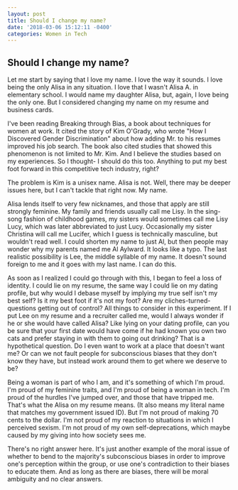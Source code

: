 ```yaml
---
layout: post
title: Should I change my name?
date: '2018-03-06 15:12:11 -0400'
categories: Women in Tech
---
```


## Should I change my name?

Let me start by saying that I love my name. I love the way it sounds. I love being the only Alisa in any situation. I love that I wasn't Alisa A. in elementary school. I would name my daughter Alisa, but, again, I love being the only one. But I considered changing my name on my resume and business cards. 

I've been reading Breaking through Bias, a book about techniques for women at work. It cited the story of Kim O'Grady, who wrote "How I Discovered Gender Discrimination" about how adding Mr. to his resumes improved his job search. The book also cited studies that showed this phenomenon is not limited to Mr. Kim. And I believe the studies based on my experiences. So I thought- I should do this too. Anything to  put my best foot forward in this competitive tech industry, right? 

The problem is Kim is a unisex name. Alisa is not. Well, there may be deeper issues here, but I can't tackle that right now. My name.

Alisa lends itself to very few nicknames, and those that apply are still strongly feminine. My family and friends usually call me Lisy. In the sing-song fashion of childhood games, my sisters would sometimes call me Lisy Lucy, which was later abbreviated to just Lucy. Occasionally my sister Christina will call me Lucifer, which I guess is technically masculine, but wouldn't read well. I could shorten my name to just Al, but then people may wonder why my parents named me Al Aylward. It looks like a typo. The last realistic possibility is Lee, the middle syllable of my name. It doesn't sound foreign to me and it goes with my last name. I can do this.

As soon as I realized I could go through with this, I began to feel a loss of identity. I could lie on my resume, the same way I could 
lie on my dating profile, but why would I debase myself by implying my true self isn't my best self? Is it my best foot if it's not
my foot? Are my cliches-turned-questions getting out of control? All things to consider in this experiment.
If I put Lee on my resume and a recruiter called me, would I always wonder if he or she would have called Alisa? Like lying on your dating profile, can you be sure that your first date would have come if he had known you own two cats and prefer staying in with them to going out drinking? That is a hypothetical question. Do I even want to work at a place that doesn't want me? Or can we not fault people for subconscious biases that they don't know they have, but instead work around them to get where we deserve to be?  

Being a woman is part of who I am, and it's something of which I'm proud. I'm proud of my feminine traits, and I'm proud of being a woman in tech. 
I'm proud of the hurdles I've jumped over, and those that have tripped me. That's what the Alisa on my resume means. (It also means my literal
name that matches my government issued ID). But I'm not proud of making 70 cents to the dollar. I'm not proud of my reaction to situations in which I perceived sexism. I'm not proud of my own self-deprecations, which maybe caused by my giving into how society sees me.

There's no right answer here. It's just another example of the moral issue of whether to bend to the majority's subconscious biases in order to improve one's perception within the group, or use one's contradiction to their biases to educate them. And as long as there are biases, there will be moral ambiguity and no clear answers.